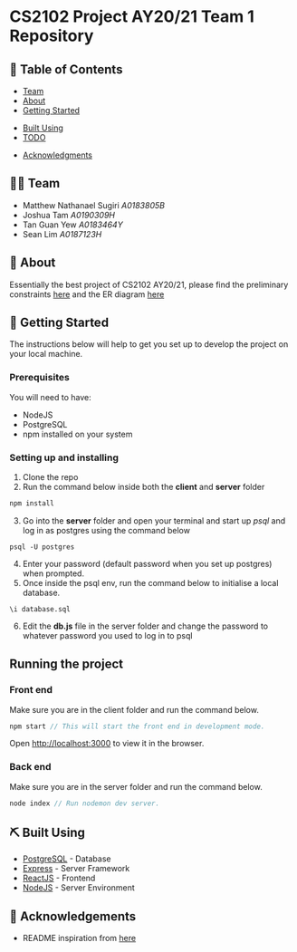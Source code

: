 # CS2102 Project AY20/21 Team 1 Repository

## 📝 Table of Contents
- [Team](#info)
- [About](#about)
- [Getting Started](#getting_started)
<!-- - [Deployment](#deployment)
- [Usage](#usage) -->
- [Built Using](#built_using)
- [TODO](../TODO.md)
<!-- - [Contributing](../CONTRIBUTING.md) -->
- [Acknowledgments](#acknowledgement)

## 👨‍💻  Team <a name = "info"></a>
- Matthew Nathanael Sugiri *A0183805B*
- Joshua Tam *A0190309H*
- Tan Guan Yew *A0183464Y*
- Sean Lim *A0187123H*

## 🧐 About <a name = "about"></a>
Essentially the best project of CS2102 AY20/21, please find the preliminary constraints [here](prelim_constraints.md) and the ER diagram [here](https://github.com/sevenmatt7/CS2102_2021_S1_Team1/blob/master/ER%20Diagram.pdf)

 ## 🏁 Getting Started <a name = "getting_started"></a>
The instructions below will help to get you set up to develop the project on your local machine.

### Prerequisites
You will need to have:
- NodeJS
- PostgreSQL
- npm 
installed on your system


### Setting up and installing
1. Clone the repo
2. Run the command below inside both the **client** and **server** folder

```javascript
npm install
```

3. Go into the **server** folder and open your terminal and start up *psql* and log in as postgres using the command below
```
psql -U postgres
```
4. Enter your password (default password when you set up postgres) when prompted.
5. Once inside the psql env, run the command below to initialise a local database.
```
\i database.sql
```
6. Edit the **db.js** file in the server folder and change the password to whatever password you used to log in to psql

## Running the project

### Front end
Make sure you are in the client folder and run the command below.
```javascript
npm start // This will start the front end in development mode.
```

Open [http://localhost:3000](http://localhost:3000) to view it in the browser.

### Back end
Make sure you are in the server folder and run the command below.
```javascript
node index // Run nodemon dev server.
```

<!-- End with an example of getting some data out of the system or using it for a little demo.

## 🔧 Running the tests <a name = "tests"></a>
Explain how to run the automated tests for this system.

### Break down into end to end tests
Explain what these tests test and why

```
Give an example
```

### And coding style tests
Explain what these tests test and why

```
Give an example
```

## 🎈 Usage <a name="usage"></a>
Add notes about how to use the system.

## 🚀 Deployment <a name = "deployment"></a>
Add additional notes about how to deploy this on a live system.
 --> 
## ⛏️ Built Using <a name = "built_using"></a>
- [PostgreSQL](https://www.postgresql.org/) - Database
- [Express](https://expressjs.com/) - Server Framework
- [ReactJS](https://reactjs.org/) - Frontend 
- [NodeJS](https://nodejs.org/en/) - Server Environment


## 🎉 Acknowledgements <a name = "acknowledgement"></a>
- README inspiration from [here](https://github.com/kylelobo/The-Documentation-Compendium)

<!-- ## Available Scripts

In the project directory, you can run:

### `yarn start`

Runs the app in the development mode.<br />
Open [http://localhost:3000](http://localhost:3000) to view it in the browser.

The page will reload if you make edits.<br />
You will also see any lint errors in the console.

### `yarn test`

Launches the test runner in the interactive watch mode.<br />
See the section about [running tests](https://facebook.github.io/create-react-app/docs/running-tests) for more information.

### `yarn build`

Builds the app for production to the `build` folder.<br />
It correctly bundles React in production mode and optimizes the build for the best performance.

The build is minified and the filenames include the hashes.<br />
Your app is ready to be deployed!

See the section about [deployment](https://facebook.github.io/create-react-app/docs/deployment) for more information.

### `yarn eject`

**Note: this is a one-way operation. Once you `eject`, you can’t go back!**

If you aren’t satisfied with the build tool and configuration choices, you can `eject` at any time. This command will remove the single build dependency from your project.

Instead, it will copy all the configuration files and the transitive dependencies (webpack, Babel, ESLint, etc) right into your project so you have full control over them. All of the commands except `eject` will still work, but they will point to the copied scripts so you can tweak them. At this point you’re on your own.

You don’t have to ever use `eject`. The curated feature set is suitable for small and middle deployments, and you shouldn’t feel obligated to use this feature. However we understand that this tool wouldn’t be useful if you couldn’t customize it when you are ready for it.

## Learn More

You can learn more in the [Create React App documentation](https://facebook.github.io/create-react-app/docs/getting-started).

To learn React, check out the [React documentation](https://reactjs.org/).

### Code Splitting

This section has moved here: https://facebook.github.io/create-react-app/docs/code-splitting

### Analyzing the Bundle Size

This section has moved here: https://facebook.github.io/create-react-app/docs/analyzing-the-bundle-size

### Making a Progressive Web App

This section has moved here: https://facebook.github.io/create-react-app/docs/making-a-progressive-web-app

### Advanced Configuration

This section has moved here: https://facebook.github.io/create-react-app/docs/advanced-configuration

### Deployment

This section has moved here: https://facebook.github.io/create-react-app/docs/deployment

### `yarn build` fails to minify

This section has moved here: https://facebook.github.io/create-react-app/docs/troubleshooting#npm-run-build-fails-to-minify -->
